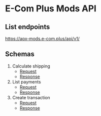 # E-Com Plus Mods API

## List endpoints
https://apx-mods.e-com.plus/api/v1/

## Schemas
1. Calculate shipping
    * [Request](https://apx-mods.e-com.plus/api/v1/calculate_shipping/schema.json?store_id=100)
    * [Response](https://apx-mods.e-com.plus/api/v1/calculate_shipping/response_schema.json?store_id=100)
2. List payments
    * [Request](https://apx-mods.e-com.plus/api/v1/list_payments/schema.json?store_id=100)
    * [Response](https://apx-mods.e-com.plus/api/v1/list_payments/response_schema.json?store_id=100)
3. Create transaction
    * [Request](https://apx-mods.e-com.plus/api/v1/create_transaction/schema.json?store_id=100)
    * [Response](https://apx-mods.e-com.plus/api/v1/create_transaction/response_schema.json?store_id=100)
